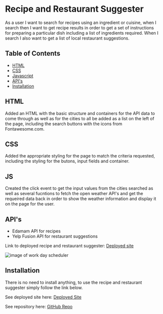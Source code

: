 # Recipe and Restaurant Suggester
As a user I want to search for recipes using an ingredient or cuisine, when I search then I want to get recipe results in order to get a set of instructions for preparing a particular dish including a list of ingredients required. When I search I also want to get a list of local restaurant suggestions.  

## Table of Contents

* [HTML](#HTML)
* [CSS](#CSS)
* [Javascript](#JS)
* [API's](#API's)
* [Installation](#Installation)

## HTML
Added an HTML with the basic structure and containers for the API data to come through as well as for the cities to all be added as a list on the left of the page, including the search buttons with the icons from Fontawesome.com. 

## CSS
Added the appropriate styling for the page to match the criteria requested, including the styling for the butons, input fields and container. 


## JS 
Created the click event to get the input values from the cities searched as well as several fucntions to fetch the open weather API's and get the requeired data back in order to show the weather information and display it on the page for the user. 

## API's 

* Edamam API for recipes
* Yelp Fusion API for restaurant suggestions 

Link to deployed recipe and restaurant suggester: [Deployed site]()

![image of work day scheduler]()

## Installation

There is no need to install anything, to use the recipe and restaurant suggester simply follow the link below. 

See deployed site here: [Deployed Site]()


See repository here: [GitHub Repo]()
 